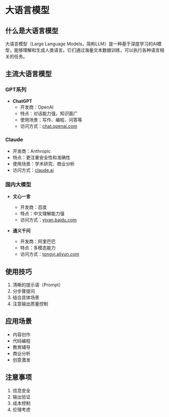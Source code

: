 # 大语言模型

## 什么是大语言模型
大语言模型（Large Language Models，简称LLM）是一种基于深度学习的AI模型，能够理解和生成人类语言。它们通过海量文本数据训练，可以执行各种语言相关的任务。

## 主流大语言模型

### GPT系列
- **ChatGPT**
  - 开发商：OpenAI
  - 特点：对话能力强，知识面广
  - 使用场景：写作、编程、问答等
  - 访问方式：[chat.openai.com](https://chat.openai.com)

### Claude
- 开发商：Anthropic
- 特点：更注重安全性和准确性
- 使用场景：学术研究、商业分析
- 访问方式：[claude.ai](https://claude.ai)

### 国内大模型
- **文心一言**
  - 开发商：百度
  - 特点：中文理解能力强
  - 访问方式：[yiyan.baidu.com](https://yiyan.baidu.com)

- **通义千问**
  - 开发商：阿里巴巴
  - 特点：多模态能力
  - 访问方式：[tongyi.aliyun.com](https://tongyi.aliyun.com)

## 使用技巧
1. 清晰的提示语（Prompt）
2. 分步骤提问
3. 结合具体场景
4. 注意输出质量控制

## 应用场景
- 内容创作
- 代码编程
- 教育辅导
- 商业分析
- 创意激发

## 注意事项
1. 信息安全
2. 输出验证
3. 成本控制
4. 伦理考虑
